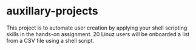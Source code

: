 # auxillary-projects
This project is to automate user creation by applying your shell scripting skills in the hands-on assignment.
20 Linuz users will be onboarded a list from a CSV file using a shell script.
